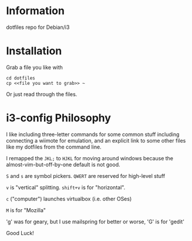 # Information
dotfiles repo for Debian/i3

# Installation

Grab a file you like with

```
cd dotfiles
cp <<file you want to grab>> ~
```

Or just read through the files.

# i3-config Philosophy

I like including three-letter commands for some common stuff including connecting a wiimote for emulation, and an explicit link to some other files like my dotfiles from the command line.

I remapped the `JKL;` to `HJKL` for moving around windows because the almost-vim-but-off-by-one default is not good.

`S` and `s` are symbol pickers. `QWERT` are reserved for high-level stuff

`v` is "vertical" splitting. `shift+v` is for "horizontal".

`c` ("computer") launches virtualbox (i.e. other OSes)

`M` is for "Mozilla"

'g' was for geary, but I use mailspring for better or worse, 'G' is for 'gedit'



Good Luck!



